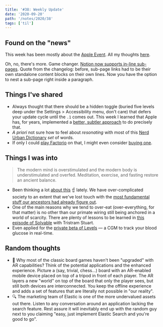 ```yaml
---
title: '#38: Weekly Update'
date: '2020-09-20'
path: '/notes/2020/38'
tags: ['til']
---
```


## Found on the "news"

This week has been mostly about the [Apple Event](https://www.youtube.com/watch?v=b13xnFp_LJs). All my thoughts [here](/work/radio-lanza/episodes/s2b1).

Oh, no, there's more. Game changer. [Notion now supports in-line sub-pages](https://www.notion.so/What-s-New-157765353f2c4705bd45474e5ba8b46c). Quote from the changelog: before, sub-page links had to be their own standalone content blocks on their own lines. Now you have the option to nest a sub-page right inside a paragraph.

## Things I've shared

- Always thought that there should be a hidden toggle (buried five levels deep under the Settings > Accessibility menu, don't care) that defers your update cycle until the `.1` comes out. This week I learned that Apple has, for years, implemented a [better, subtler approach](https://twitter.com/gruber/status/1306413329544605698?s=20) to do precisely that.
- _A priori_ not sure how to feel about _resonating_ with most of this [Nerd Urban Dictionary](https://docs.google.com/document/u/0/d/1mQMKJMN9LlIy4uPQB90nO76BLKhrInEyV-ESbTJetkQ/mobilebasic) _set_ of words.
- If only I could [play Factorio](https://twitter.com/elonmusk/status/1306491844512026624) on that, I might even consider [buying one](https://twitter.com/jonyiveparody/status/1303412612466704386?s=21).

## Things I was into

> The modern mind is overstimulated and the modern body is understimulated and overfed. Meditation, exercise, and fasting restore an ancient balance.

- Been thinking a lot [about this](https://twitter.com/naval/status/1158966154892697602?s=20) ☝️ lately. We have over-complicated society to an extent that we've lost touch with the [most fundamental stuff our ancestors had already figure out](https://en.wikipedia.org/wiki/Mens_sana_in_corpore_sano).
- One of the main reasons why we tend to over-eat (over-everything, for that matter) is no other than our primate wiring still being anchored in a world of scarcity. There are plenty of lessons to be learned in [this episode of Solvable](https://podcasts.apple.com/us/podcast/food-waste-is-solvable/id1463448386?i=1000442789243) with Tristram Stuart.
- Even applied for the [private beta of Levels](https://www.levelshealth.com) — a CGM to track your blood glucose in real-time.

## Random thoughts

- 🎲 Why most of the classic board games haven't been "upgraded" with AR capabilities? Think of the potential applications and the enhanced experience. Picture a (say, trivial, chess...) board with an AR-enabled mobile device placed on top of a tripod in front of each player. The AR layers a new "world" on top of the board that only the player sees, but still both devices are interconnected. You keep the offline experience and adds a set of features that are literally not possible in "our reality".
- 🔍 The marketing team of Elastic is one of the more undervalued assets out there. Listen to any conversation around an application lacking the search feature. Rest assure it will inevitably end up with the random guy next to you claiming "easy, just implement Elastic Search and you're good to go".
